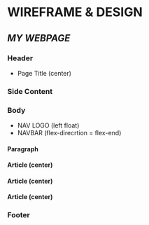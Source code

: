 # **WIREFRAME & DESIGN**

## **_MY WEBPAGE_**

### **Header**

- Page Title (center)

### **Side Content**

### **Body**

- NAV LOGO (left float)
- NAVBAR (flex-direcrtion = flex-end)

#### **Paragraph**

#### **Article (center)**

#### **Article (center)**

#### **Article (center)**

### **Footer**
